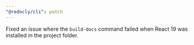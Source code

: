 ```yaml
---
"@redocly/cli": patch
---
```


Fixed an issue where the `build-docs` command failed when React 19 was installed in the project folder.
